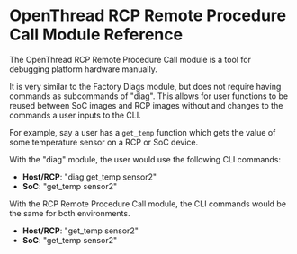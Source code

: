 # OpenThread RCP Remote Procedure Call Module Reference

The OpenThread RCP Remote Procedure Call module is a tool for debugging platform hardware manually.

It is very similar to the Factory Diags module, but does not require having commands as subcommands of "diag". This allows for user functions to be reused between SoC images and RCP images without and changes to the commands a user inputs to the CLI.

For example, say a user has a `get_temp` function which gets the value of some temperature sensor on a RCP or SoC device.

With the "diag" module, the user would use the following CLI commands:
- **Host/RCP**: "diag get_temp sensor2"
- **SoC**: "get_temp sensor2"

With the RCP Remote Procedure Call module, the CLI commands would be the same for both environments.
- **Host/RCP**: "get_temp sensor2"
- **SoC**: "get_temp sensor2"
